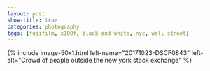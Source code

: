 ```yaml
---
layout: post
show-title: true
categories: photography
tags: [fujifilm, x100f, black and white, nyc, wall street]
---
```

<div class="entry__content--feature">
{% include image-50x1.html left-name="20171023-DSCF0843" left-alt="Crowd of peaple outside the new york stock exchange" %}
</div>

